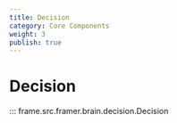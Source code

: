 ```yaml
---
title: Decision
category: Core Components
weight: 3
publish: true
---
```


# Decision

::: frame.src.framer.brain.decision.Decision
